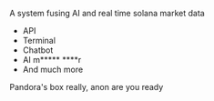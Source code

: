 A system fusing AI and real time solana market data 

- API
- Terminal
- Chatbot
- AI m***** ****r
- And much more

Pandora's box really, anon are you ready
